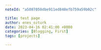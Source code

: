 ```yaml
---
noteId: "a5087050dbe911ed848efb759a59b02c"

title: test page
author: enes_ozturk
date: 2023-04-16 02:41:00 +0000
categories: [Blogging, First]
tags: [projects]

---
```


